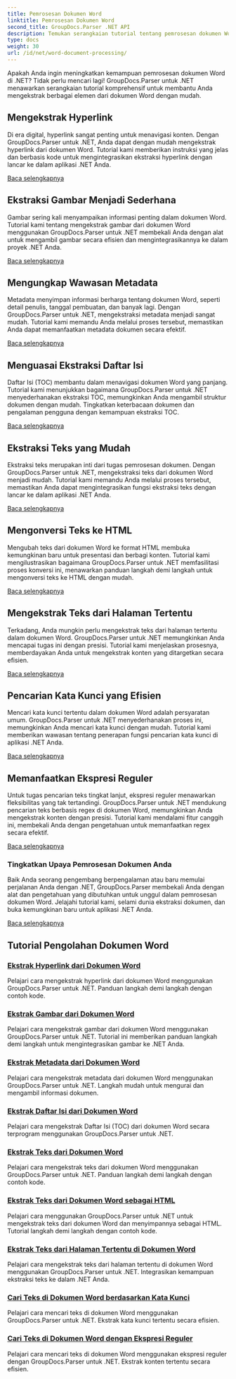 ```yaml
---
title: Pemrosesan Dokumen Word
linktitle: Pemrosesan Dokumen Word
second_title: GroupDocs.Parser .NET API
description: Temukan serangkaian tutorial tentang pemrosesan dokumen Word menggunakan GroupDocs.Parser untuk .NET. Ekstrak hyperlink, gambar, metadata, dan lainnya.
type: docs
weight: 30
url: /id/net/word-document-processing/
---
```

Apakah Anda ingin meningkatkan kemampuan pemrosesan dokumen Word di .NET? Tidak perlu mencari lagi! GroupDocs.Parser untuk .NET menawarkan serangkaian tutorial komprehensif untuk membantu Anda mengekstrak berbagai elemen dari dokumen Word dengan mudah.

## Mengekstrak Hyperlink
Di era digital, hyperlink sangat penting untuk menavigasi konten. Dengan GroupDocs.Parser untuk .NET, Anda dapat dengan mudah mengekstrak hyperlink dari dokumen Word. Tutorial kami memberikan instruksi yang jelas dan berbasis kode untuk mengintegrasikan ekstraksi hyperlink dengan lancar ke dalam aplikasi .NET Anda.

[Baca selengkapnya](./extract-hyperlinks-from-word-document/)

## Ekstraksi Gambar Menjadi Sederhana
Gambar sering kali menyampaikan informasi penting dalam dokumen Word. Tutorial kami tentang mengekstrak gambar dari dokumen Word menggunakan GroupDocs.Parser untuk .NET membekali Anda dengan alat untuk mengambil gambar secara efisien dan mengintegrasikannya ke dalam proyek .NET Anda.

[Baca selengkapnya](./extract-images-from-word-document/)

## Mengungkap Wawasan Metadata
Metadata menyimpan informasi berharga tentang dokumen Word, seperti detail penulis, tanggal pembuatan, dan banyak lagi. Dengan GroupDocs.Parser untuk .NET, mengekstraksi metadata menjadi sangat mudah. Tutorial kami memandu Anda melalui proses tersebut, memastikan Anda dapat memanfaatkan metadata dokumen secara efektif.

[Baca selengkapnya](./extract-metadata-from-word-document/)

## Menguasai Ekstraksi Daftar Isi
Daftar Isi (TOC) membantu dalam menavigasi dokumen Word yang panjang. Tutorial kami menunjukkan bagaimana GroupDocs.Parser untuk .NET menyederhanakan ekstraksi TOC, memungkinkan Anda mengambil struktur dokumen dengan mudah. Tingkatkan keterbacaan dokumen dan pengalaman pengguna dengan kemampuan ekstraksi TOC.

[Baca selengkapnya](./extract-table-of-contents-from-word-document/)

## Ekstraksi Teks yang Mudah
Ekstraksi teks merupakan inti dari tugas pemrosesan dokumen. Dengan GroupDocs.Parser untuk .NET, mengekstraksi teks dari dokumen Word menjadi mudah. Tutorial kami memandu Anda melalui proses tersebut, memastikan Anda dapat mengintegrasikan fungsi ekstraksi teks dengan lancar ke dalam aplikasi .NET Anda.

[Baca selengkapnya](./extract-text-from-word-document/)

## Mengonversi Teks ke HTML
Mengubah teks dari dokumen Word ke format HTML membuka kemungkinan baru untuk presentasi dan berbagi konten. Tutorial kami mengilustrasikan bagaimana GroupDocs.Parser untuk .NET memfasilitasi proses konversi ini, menawarkan panduan langkah demi langkah untuk mengonversi teks ke HTML dengan mudah.

[Baca selengkapnya](./extract-text-from-word-document-as-html/)

## Mengekstrak Teks dari Halaman Tertentu
Terkadang, Anda mungkin perlu mengekstrak teks dari halaman tertentu dalam dokumen Word. GroupDocs.Parser untuk .NET memungkinkan Anda mencapai tugas ini dengan presisi. Tutorial kami menjelaskan prosesnya, memberdayakan Anda untuk mengekstrak konten yang ditargetkan secara efisien.

[Baca selengkapnya](./extract-text-from-specific-page-in-word-document/)

## Pencarian Kata Kunci yang Efisien
Mencari kata kunci tertentu dalam dokumen Word adalah persyaratan umum. GroupDocs.Parser untuk .NET menyederhanakan proses ini, memungkinkan Anda mencari kata kunci dengan mudah. Tutorial kami memberikan wawasan tentang penerapan fungsi pencarian kata kunci di aplikasi .NET Anda.

[Baca selengkapnya](./search-text-in-word-document-by-keyword/)

## Memanfaatkan Ekspresi Reguler
Untuk tugas pencarian teks tingkat lanjut, ekspresi reguler menawarkan fleksibilitas yang tak tertandingi. GroupDocs.Parser untuk .NET mendukung pencarian teks berbasis regex di dokumen Word, memungkinkan Anda mengekstrak konten dengan presisi. Tutorial kami mendalami fitur canggih ini, membekali Anda dengan pengetahuan untuk memanfaatkan regex secara efektif.

[Baca selengkapnya](./search-text-in-word-document-by-regular-expression/)

### Tingkatkan Upaya Pemrosesan Dokumen Anda

Baik Anda seorang pengembang berpengalaman atau baru memulai perjalanan Anda dengan .NET, GroupDocs.Parser membekali Anda dengan alat dan pengetahuan yang dibutuhkan untuk unggul dalam pemrosesan dokumen Word. Jelajahi tutorial kami, selami dunia ekstraksi dokumen, dan buka kemungkinan baru untuk aplikasi .NET Anda.

[Baca selengkapnya](./extract-hyperlinks-from-word-document/)

## Tutorial Pengolahan Dokumen Word
### [Ekstrak Hyperlink dari Dokumen Word](./extract-hyperlinks-from-word-document/)
Pelajari cara mengekstrak hyperlink dari dokumen Word menggunakan GroupDocs.Parser untuk .NET. Panduan langkah demi langkah dengan contoh kode.
### [Ekstrak Gambar dari Dokumen Word](./extract-images-from-word-document/)
Pelajari cara mengekstrak gambar dari dokumen Word menggunakan GroupDocs.Parser untuk .NET. Tutorial ini memberikan panduan langkah demi langkah untuk mengintegrasikan gambar ke .NET Anda.
### [Ekstrak Metadata dari Dokumen Word](./extract-metadata-from-word-document/)
Pelajari cara mengekstrak metadata dari dokumen Word menggunakan GroupDocs.Parser untuk .NET. Langkah mudah untuk mengurai dan mengambil informasi dokumen.
### [Ekstrak Daftar Isi dari Dokumen Word](./extract-table-of-contents-from-word-document/)
Pelajari cara mengekstrak Daftar Isi (TOC) dari dokumen Word secara terprogram menggunakan GroupDocs.Parser untuk .NET.
### [Ekstrak Teks dari Dokumen Word](./extract-text-from-word-document/)
Pelajari cara mengekstrak teks dari dokumen Word menggunakan GroupDocs.Parser untuk .NET. Panduan langkah demi langkah dengan contoh kode.
### [Ekstrak Teks dari Dokumen Word sebagai HTML](./extract-text-from-word-document-as-html/)
Pelajari cara menggunakan GroupDocs.Parser untuk .NET untuk mengekstrak teks dari dokumen Word dan menyimpannya sebagai HTML. Tutorial langkah demi langkah dengan contoh kode.
### [Ekstrak Teks dari Halaman Tertentu di Dokumen Word](./extract-text-from-specific-page-in-word-document/)
Pelajari cara mengekstrak teks dari halaman tertentu di dokumen Word menggunakan GroupDocs.Parser untuk .NET. Integrasikan kemampuan ekstraksi teks ke dalam .NET Anda.
### [Cari Teks di Dokumen Word berdasarkan Kata Kunci](./search-text-in-word-document-by-keyword/)
Pelajari cara mencari teks di dokumen Word menggunakan GroupDocs.Parser untuk .NET. Ekstrak kata kunci tertentu secara efisien.
### [Cari Teks di Dokumen Word dengan Ekspresi Reguler](./search-text-in-word-document-by-regular-expression/)
Pelajari cara mencari teks di dokumen Word menggunakan ekspresi reguler dengan GroupDocs.Parser untuk .NET. Ekstrak konten tertentu secara efisien.